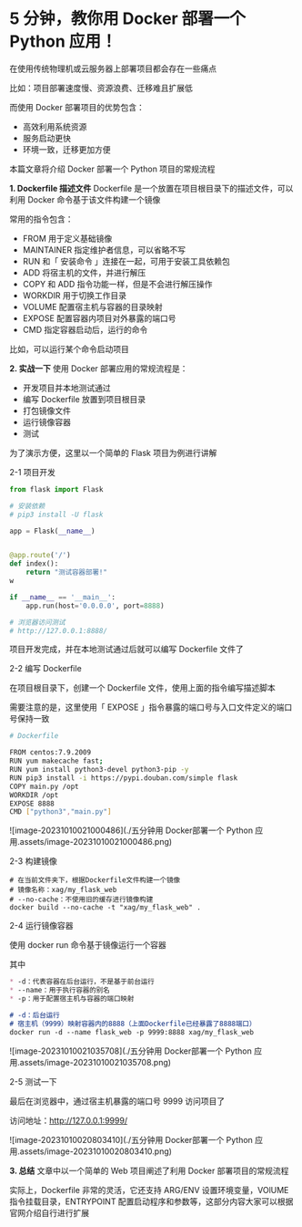 # 5 分钟，教你用 Docker 部署一个 Python 应用！

在使用传统物理机或云服务器上部署项目都会存在一些痛点

比如：项目部署速度慢、资源浪费、迁移难且扩展低

而使用 Docker 部署项目的优势包含：

- 高效利用系统资源
- 服务启动更快
- 环境一致，迁移更加方便

本篇文章将介绍 Docker 部署一个 Python 项目的常规流程

**1. Dockerfile 描述文件**
Dockerfile 是一个放置在项目根目录下的描述文件，可以利用 Docker 命令基于该文件构建一个镜像

常用的指令包含：

- FROM
  用于定义基础镜像
- MAINTAINER
  指定维护者信息，可以省略不写
- RUN
  和「 安装命令 」连接在一起，可用于安装工具依赖包
- ADD
  将宿主机的文件，并进行解压
- COPY
  和 ADD 指令功能一样，但是不会进行解压操作
- WORKDIR
  用于切换工作目录
- VOLUME
  配置宿主机与容器的目录映射
- EXPOSE
  配置容器内项目对外暴露的端口号
- CMD
  指定容器启动后，运行的命令

比如，可以运行某个命令启动项目

**2. 实战一下**
使用 Docker 部署应用的常规流程是：

- 开发项目并本地测试通过
- 编写 Dockerfile 放置到项目根目录
- 打包镜像文件
- 运行镜像容器
- 测试

为了演示方便，这里以一个简单的 Flask 项目为例进行讲解

2-1 项目开发

```python
from flask import Flask

# 安装依赖
# pip3 install -U flask

app = Flask(__name__)


@app.route('/')
def index():
    return "测试容器部署!"
w

if __name__ == '__main__':
    app.run(host='0.0.0.0', port=8888)

# 浏览器访问测试
# http://127.0.0.1:8888/
```

项目开发完成，并在本地测试通过后就可以编写 Dockerfile 文件了

2-2 编写 Dockerfile

在项目根目录下，创建一个 Dockerfile 文件，使用上面的指令编写描述脚本

需要注意的是，这里使用「 EXPOSE 」指令暴露的端口号与入口文件定义的端口号保持一致

```bash
# Dockerfile

FROM centos:7.9.2009
RUN yum makecache fast;
RUN yum install python3-devel python3-pip -y
RUN pip3 install -i https://pypi.douban.com/simple flask
COPY main.py /opt
WORKDIR /opt
EXPOSE 8888
CMD ["python3","main.py"]
```

![image-20231010021000486](./五分钟用 Docker部署一个 Python 应用.assets/image-20231010021000486.png)

2-3 构建镜像

```shell
# 在当前文件夹下，根据Dockerfile文件构建一个镜像
# 镜像名称：xag/my_flask_web
# --no-cache：不使用旧的缓存进行镜像构建
docker build --no-cache -t "xag/my_flask_web" .
```

2-4 运行镜像容器

使用 docker run 命令基于镜像运行一个容器

其中

```markdown
* -d：代表容器在后台运行，不是基于前台运行
* --name：用于执行容器的别名
* -p：用于配置宿主机与容器的端口映射

# -d：后台运行
# 宿主机（9999）映射容器内的8888（上面Dockerfile已经暴露了8888端口）
docker run -d --name flask_web -p 9999:8888 xag/my_flask_web  
```

![image-20231010021035708](./五分钟用 Docker部署一个 Python 应用.assets/image-20231010021035708.png)

2-5 测试一下

最后在浏览器中，通过宿主机暴露的端口号 9999 访问项目了

访问地址：http://127.0.0.1:9999/

![image-20231010020803410](./五分钟用 Docker部署一个 Python 应用.assets/image-20231010020803410.png)

**3. 总结**
文章中以一个简单的 Web 项目阐述了利用 Docker 部署项目的常规流程

实际上，Dockerfile 非常的灵活，它还支持 ARG/ENV 设置环境变量，VOlUME 指令挂载目录，ENTRYPOINT 配置启动程序和参数等，这部分内容大家可以根据官网介绍自行进行扩展